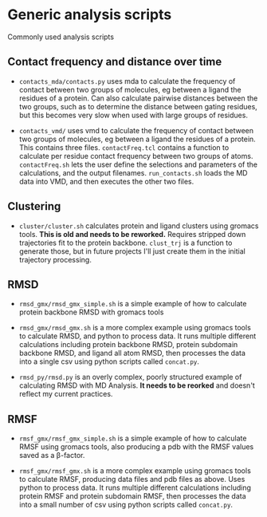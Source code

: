 # Generic analysis scripts

Commonly used analysis scripts

## Contact frequency and distance over time

* `contacts_mda/contacts.py` uses mda to calculate the frequency of contact between two groups of molecules, eg between a ligand the residues of a protein.  Can also calculate pairwise distances between the two groups, such as to determine the distance between gating residues, but this becomes very slow when used with large groups of residues.

* `contacts_vmd/` uses vmd to calculate the frequency of contact between two groups of molecules, eg between a ligand the residues of a protein.  This contains three files. `contactFreq.tcl` contains a function to calculate per residue contact frequency between two groups of atoms.  `contactFreq.sh` lets the user define the selections and parameters of the calculations, and the output filenames.   `run_contacts.sh` loads the MD data into VMD, and then executes the other two files. 

## Clustering

* `cluster/cluster.sh` calculates protein and ligand clusters using gromacs tools.  **This is old and needs to be reworked.**  Requires stripped down trajectories fit to the protein backbone. `clust_trj` is a function to generate those, but in future projects I'll just create them in the initial trajectory processing.

## RMSD

* `rmsd_gmx/rmsd_gmx_simple.sh` is a simple example of how to calculate protein backbone RMSD with gromacs tools

* `rmsd_gmx/rmsd_gmx.sh` is a more complex example using gromacs tools to calculate RMSD, and python to process data.  It runs multiple different calculations including protein backbone RMSD, protein subdomain backbone RMSD, and ligand all atom RMSD, then processes the data into a single csv using python scripts called `concat.py`.

* `rmsd_py/rmsd.py` is an overly complex, poorly structured example of calculating RMSD with MD Analysis.  **It needs to be reorked** and doesn't reflect my current practices.

## RMSF

* `rmsf_gmx/rmsf_gmx_simple.sh` is a simple example of how to calculate RMSF using gromacs tools, also producing a pdb with the RMSF values saved as a β-factor.

* `rmsf_gmx/rmsf_gmx.sh` is a more complex example using gromacs tools to calculate RMSF, producing data files and pdb files as above.  Uses python to process data.  It runs multiple different calculations including protein RMSF and protein subdomain RMSF, then processes the data into a small number of csv using python scripts called `concat.py`.
